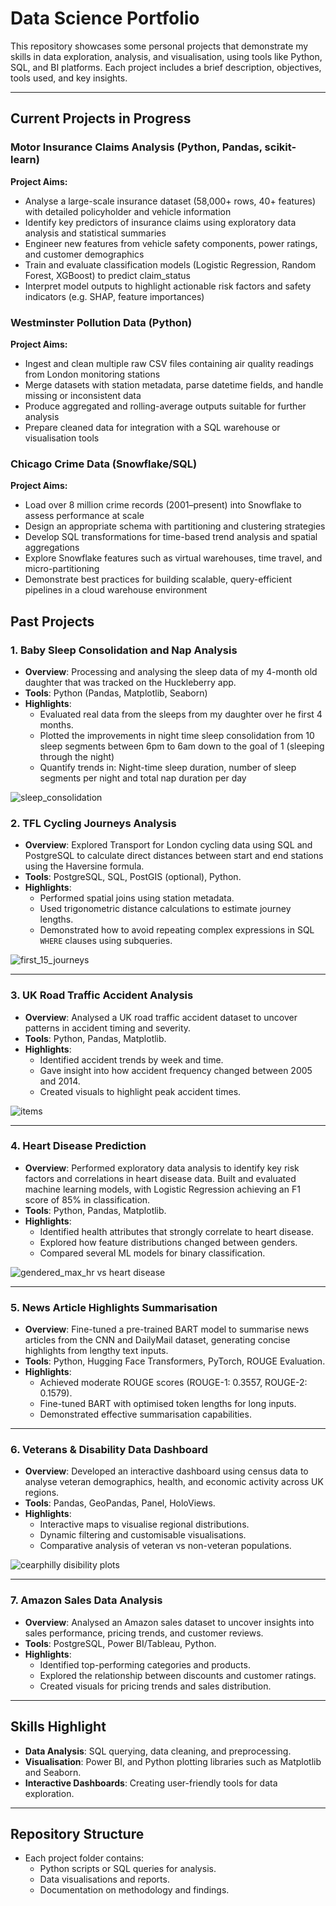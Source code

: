 # Data Science Portfolio

This repository showcases some personal projects that demonstrate my skills in data exploration, analysis, and visualisation, using tools like Python, SQL, and BI platforms. Each project includes a brief description, objectives, tools used, and key insights.  

---

## Current Projects in Progress

### Motor Insurance Claims Analysis (Python, Pandas, scikit-learn)

**Project Aims:**
- Analyse a large-scale insurance dataset (58,000+ rows, 40+ features) with detailed policyholder and vehicle information
- Identify key predictors of insurance claims using exploratory data analysis and statistical summaries
- Engineer new features from vehicle safety components, power ratings, and customer demographics
- Train and evaluate classification models (Logistic Regression, Random Forest, XGBoost) to predict claim_status
- Interpret model outputs to highlight actionable risk factors and safety indicators (e.g. SHAP, feature importances)


### Westminster Pollution Data (Python)

**Project Aims:**
- Ingest and clean multiple raw CSV files containing air quality readings from London monitoring stations  
- Merge datasets with station metadata, parse datetime fields, and handle missing or inconsistent data  
- Produce aggregated and rolling-average outputs suitable for further analysis  
- Prepare cleaned data for integration with a SQL warehouse or visualisation tools


### Chicago Crime Data (Snowflake/SQL)

**Project Aims:**
- Load over 8 million crime records (2001–present) into Snowflake to assess performance at scale  
- Design an appropriate schema with partitioning and clustering strategies  
- Develop SQL transformations for time-based trend analysis and spatial aggregations  
- Explore Snowflake features such as virtual warehouses, time travel, and micro-partitioning  
- Demonstrate best practices for building scalable, query-efficient pipelines in a cloud warehouse environment


## Past Projects

### **1. Baby Sleep Consolidation and Nap Analysis**  
- **Overview**: Processing and analysing the sleep data of my 4-month old daughter that was tracked on the Huckleberry app.  
- **Tools**: Python (Pandas, Matplotlib, Seaborn)  
- **Highlights**:  
  - Evaluated real data from the sleeps from my daughter over he first 4 months.  
  - Plotted the improvements in night time sleep consolidation from 10 sleep segments between 6pm to 6am down to the goal of 1 (sleeping through the night) 
  - Quantify trends in: Night-time sleep duration, number of sleep segments per night and total nap duration per day

![sleep_consolidation](https://github.com/trow-land/Data-Science/blob/main/Baby%20Progress/plots/night_sleep_consolidation_with_smoothing.png)


### **2. TFL Cycling Journeys Analysis**  
- **Overview**: Explored Transport for London cycling data using SQL and PostgreSQL to calculate direct distances between start and end stations using the Haversine formula.  
- **Tools**: PostgreSQL, SQL, PostGIS (optional), Python.  
- **Highlights**:  
  - Performed spatial joins using station metadata.  
  - Used trigonometric distance calculations to estimate journey lengths.  
  - Demonstrated how to avoid repeating complex expressions in SQL `WHERE` clauses using subqueries.  

![first_15_journeys](https://github.com/trow-land/Data-Science/blob/main/TFL_cycling/images/first_15_journeys.png)

---

### **3. UK Road Traffic Accident Analysis**  
- **Overview**: Analysed a UK road traffic accident dataset to uncover patterns in accident timing and severity.  
- **Tools**: Python, Pandas, Matplotlib.  
- **Highlights**:  
  - Identified accident trends by week and time.  
  - Gave insight into how accident frequency changed between 2005 and 2014.  
  - Created visuals to highlight peak accident times.
 
![items](https://github.com/trow-land/Data-Science/blob/main/UK%20Traffic%20Accidents/images/time_of_day.png)

---

### **4. Heart Disease Prediction**  
- **Overview**: Performed exploratory data analysis to identify key risk factors and correlations in heart disease data. Built and evaluated machine learning models, with Logistic Regression achieving an F1 score of 85% in classification.  
- **Tools**: Python, Pandas, Matplotlib.  
- **Highlights**:  
  - Identified health attributes that strongly correlate to heart disease.  
  - Explored how feature distributions changed between genders.  
  - Compared several ML models for binary classification.

![gendered_max_hr vs heart disease](https://github.com/trow-land/Data-Science/blob/main/Heart%20Disease/images/max%20hr%20by%20gender.png)

---

### **5. News Article Highlights Summarisation**  
- **Overview**: Fine-tuned a pre-trained BART model to summarise news articles from the CNN and DailyMail dataset, generating concise highlights from lengthy text inputs.  
- **Tools**: Python, Hugging Face Transformers, PyTorch, ROUGE Evaluation.  
- **Highlights**:  
  - Achieved moderate ROUGE scores (ROUGE-1: 0.3557, ROUGE-2: 0.1579).  
  - Fine-tuned BART with optimised token lengths for long inputs.  
  - Demonstrated effective summarisation capabilities.

---

### **6. Veterans & Disability Data Dashboard**  
- **Overview**: Developed an interactive dashboard using census data to analyse veteran demographics, health, and economic activity across UK regions.  
- **Tools**: Pandas, GeoPandas, Panel, HoloViews.  
- **Highlights**:  
  - Interactive maps to visualise regional distributions.  
  - Dynamic filtering and customisable visualisations.  
  - Comparative analysis of veteran vs non-veteran populations.

![cearphilly disibility plots](https://github.com/trow-land/Data-Science/blob/main/Royal%20British%20Legion%20Interactive%20Data%20Tool/images/caerphilly_disability.png)

---

### **7. Amazon Sales Data Analysis**  
- **Overview**: Analysed an Amazon sales dataset to uncover insights into sales performance, pricing trends, and customer reviews.  
- **Tools**: PostgreSQL, Power BI/Tableau, Python.  
- **Highlights**:  
  - Identified top-performing categories and products.  
  - Explored the relationship between discounts and customer ratings.  
  - Created visuals for pricing trends and sales distribution.

---

## Skills Highlight
- **Data Analysis**: SQL querying, data cleaning, and preprocessing.  
- **Visualisation**: Power BI, and Python plotting libraries such as Matplotlib and Seaborn.  
- **Interactive Dashboards**: Creating user-friendly tools for data exploration.  

---

## Repository Structure
- Each project folder contains:  
  - Python scripts or SQL queries for analysis.  
  - Data visualisations and reports.  
  - Documentation on methodology and findings.  
